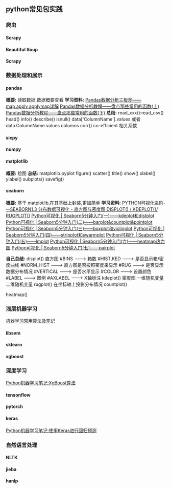 ## python常见包实践

### 爬虫
#### Scrapy
#### Beautiful Soup
#### Scrapy

### 数据处理和展示
#### pandas
**概要:**
读取数据,数据概要查看
**学习资料:**
[Pandas数据分析三板斧——map,apply,applymap详解](https://www.jianshu.com/p/e76861ed1815)
[Pandas数据分析教程——盘点那些常用的函数(上)](https://www.jianshu.com/p/257ca9bd8d66)
[Pandas数据分析教程——盘点那些常用的函数(下)](https://www.jianshu.com/p/f0508675f478)
**总结:**
read_xxx():read_csv()
head()
info()
describe()
isnull()
data['ColumnName'].values 或者 data.ColumnName.values
columns
corr() co-efficient 相关系数
#### sicpy
#### numpy
#### matplotlib
**概要:**
绘图
**总结:**
matplotlib.pyplot
figure()
scatter()
title()
show()
xlabel() ylabel()
subplots()
savefig()
#### seaborn
**概要:**
基于 matplotlib,在其基础上封装,更加简单
**学习资料:**
[PYTHON可视化进阶---SEABORN1.3 分布数据可视化 - 直方图与密度图 DISPLOT() / KDEPLOT()/ RUGPLOT()](https://www.freesion.com/article/505655205/)
[Python可视化 | Seaborn5分钟入门(一)——kdeplot和distplot](https://www.jianshu.com/p/844f66d00ac1)
[Python可视化 | Seaborn5分钟入门(二)——barplot&countplot&pointplot](https://www.jianshu.com/p/8bb06d3fd21b)
[Python可视化 | Seaborn5分钟入门(三)——boxplot和violinplot](https://www.jianshu.com/p/96977b9869ac)
[Python可视化 | Seaborn5分钟入门(四)——stripplot和swarmplot](https://www.jianshu.com/p/5896a0724fc8)
[Python可视化 | Seaborn5分钟入门(五)——lmplot](https://www.jianshu.com/p/9fbcef77a0cc)
[Python可视化 | Seaborn5分钟入门(六)——heatmap热力图](https://www.jianshu.com/p/85f8089f5313)
[Python可视化 | Seaborn5分钟入门(七)——pairplot](https://www.jianshu.com/p/c50cb4f1029f)

**自己总结:**
displot() 直方图 
    #BINS ---> 箱数
    #HIST,KED ---> 是否显示箱/密度曲线
    #NORM_HIST ---> 直方图是否按照密度来显示
    #RUG ---> 是否显示数据分布情况
    #VERTICAL ---> 是否水平显示
    #COLOR ---> 设置颜色
    #LABEL ---> 图例
    #AXLABEL ---> X轴标注
kdeplot() 密度图
    一维随机变量
    二维随机变量
rugplot()
    在坐标轴上投影分布情况
countplot()

heatmap()

### 浅层机器学习
[机器学习常用算法及笔记](https://www.cnblogs.com/wj-1314/tag/%E6%9C%BA%E5%99%A8%E5%AD%A6%E4%B9%A0%E5%B8%B8%E7%94%A8%E7%AE%97%E6%B3%95%E5%8F%8A%E7%AC%94%E8%AE%B0/)
#### libsvm
#### sklearn
#### xgboost

### 深度学习
[Python机器学习笔记:XgBoost算法](https://www.cnblogs.com/wj-1314/p/9402324.html)
#### tensonflow
#### pytorch
#### keras
[Python机器学习笔记:使用Keras进行回归预测](https://www.cnblogs.com/wj-1314/p/10137184.html)

### 自然语言处理
#### NLTK
#### jieba
#### hanlp
